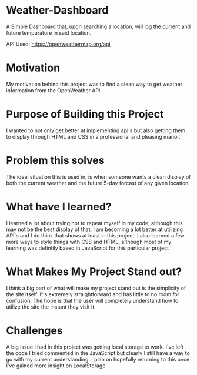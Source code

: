 # Weather-Dashboard
A Simple Dashboard that, upon searching a location, will log the current and future tempurature in said location.

API Used: https://openweathermap.org/api

# Motivation
My motivation behind this project was to find a clean way to get weather information from the OpenWeather API. 

# Purpose of Building this Project
I wanted to not only get better at implementing api's but also getting them to display through HTML and CSS in a professional and pleasing manor.

# Problem this solves
The ideal situation this is used in, is when someone wants a clean display of both the current weather and the future 5-day forcast of any given location.

# What have I learned? 
I learned a lot about trying not to repeat myself in my code; although this may not be the best display of that. I am becoming a lot better at utilizing API's and I do think that shows at least in this project. I also learned a few more ways to style things with CSS and HTML, although most of my learning was defintily based in JavaScript for this particular project

# What Makes My Project Stand out?
I think a big part of what will make my project stand out is the simplicity of the site itself. It's extremely straightforward and has little to no room for confusion. The hope is that the user will completely understand how to utilize the site the instant they visit it.

# Challenges 
A big issue I had in this project was getting local storage to work. I've left the code I tried commented in the JavaScript but clearly I still have a way to go with my current understanding. I plan on hopefully returning to this once I've gained more insight on LocalStorage